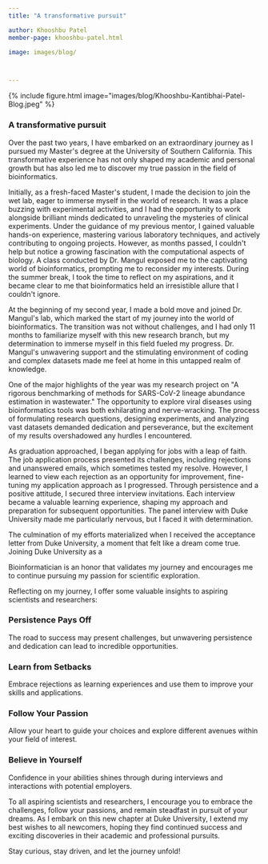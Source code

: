 ```yaml
---
title: "A transformative pursuit"

author: Khooshbu Patel
member-page: khooshbu-patel.html

image: images/blog/



---
```

{% include figure.html image="images/blog/Khooshbu-Kantibhai-Patel-Blog.jpeg" %}


### A transformative pursuit

Over the past two years, I have embarked on an extraordinary journey as I pursued my Master&#39;s degree at the University of Southern California. This transformative experience has not only shaped my academic and personal growth but has also led me to discover my true passion in the field of bioinformatics.

Initially, as a fresh-faced Master&#39;s student, I made the decision to join the wet lab, eager to immerse myself in the world of research. It was a place buzzing with experimental activities, and I had the opportunity to work alongside brilliant minds dedicated to unraveling the mysteries of clinical experiments. Under the guidance of my previous mentor, I gained valuable hands-on experience, mastering various laboratory techniques, and actively contributing to ongoing projects. However, as months passed, I couldn&#39;t help but notice a growing fascination with the computational aspects of biology. A class conducted by Dr. Mangul exposed me to the captivating world of bioinformatics, prompting me to reconsider my interests. During the summer break, I took the time to reflect on my aspirations, and it became clear to me that bioinformatics held an irresistible allure that I couldn&#39;t ignore.

At the beginning of my second year, I made a bold move and joined Dr. Mangul&#39;s lab, which marked the start of my journey into the world of bioinformatics. The transition was not without challenges, and I had only 11 months to familiarize myself with this new research branch, but my determination to immerse myself in this field fueled my progress. Dr. Mangul&#39;s unwavering support and the stimulating environment of coding and complex datasets made me feel at home in this untapped realm of knowledge.

One of the major highlights of the year was my research project on &quot;A rigorous benchmarking of methods for SARS-CoV-2 lineage abundance estimation in wastewater.&quot; The opportunity to explore viral diseases using bioinformatics tools was both exhilarating and nerve-wracking. The process of formulating research questions, designing experiments, and analyzing vast datasets demanded dedication and perseverance, but the excitement of my results overshadowed any hurdles I encountered.

As graduation approached, I began applying for jobs with a leap of faith. The job application process presented its challenges, including rejections and unanswered emails, which sometimes tested my resolve. However, I learned to view each rejection as an opportunity for improvement, fine-tuning my application approach as I progressed. Through persistence and a positive attitude, I secured three interview invitations. Each interview became a valuable learning experience, shaping my approach and preparation for subsequent opportunities. The panel interview with Duke University made me particularly nervous, but I faced it with determination.

The culmination of my efforts materialized when I received the acceptance letter from Duke University, a moment that felt like a dream come true. Joining Duke University as a

Bioinformatician is an honor that validates my journey and encourages me to continue pursuing my passion for scientific exploration.

Reflecting on my journey, I offer some valuable insights to aspiring scientists and researchers:


### Persistence Pays Off 

The road to success may present challenges, but unwavering persistence and dedication can lead to incredible opportunities.


### Learn from Setbacks 

Embrace rejections as learning experiences and use them to improve your skills and applications.


### Follow Your Passion 

Allow your heart to guide your choices and explore different avenues within your field of interest.


### Believe in Yourself 

Confidence in your abilities shines through during interviews and interactions with potential employers.

To all aspiring scientists and researchers, I encourage you to embrace the challenges, follow your passions, and remain steadfast in pursuit of your dreams. As I embark on this new chapter at Duke University, I extend my best wishes to all newcomers, hoping they find continued success and exciting discoveries in their academic and professional pursuits. 

Stay curious, stay driven, and let the journey unfold!
